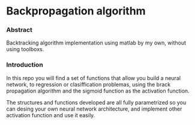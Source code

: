 # Backpropagation algorithm 

### Abstract
Backtracking algorithm implementation using matlab by my own, without using toolboxs.

### Introduction

In this repo you will find a set of functions that allow you build a neural network, to regression or clasiffication problemas, using
the brack propagation algorithm and the sigmoid function as the activation function.

The structures and functions developed are all fully parametrized so you can desing your own neural network architecture, and implement other activation function and use it easily.

